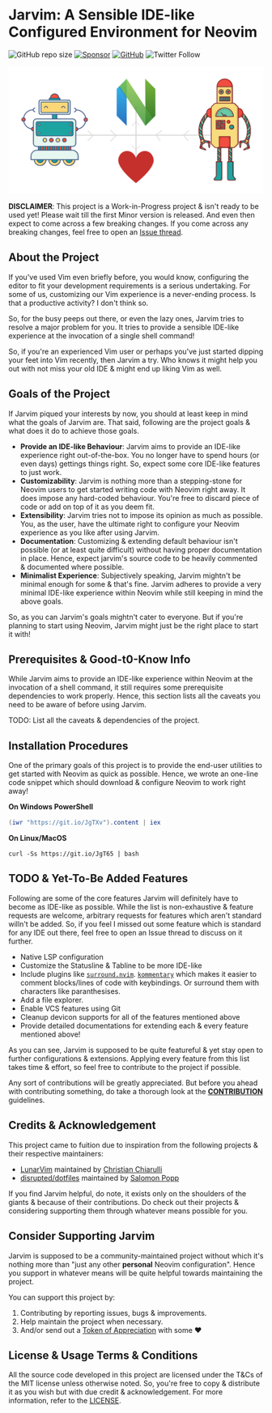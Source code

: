 # Jarvim: A Sensible IDE-like Configured Environment for Neovim

![GitHub repo size](https://img.shields.io/github/repo-size/Jarmos-san/jarvim?label=Repo%20Size&logo=GitHub&style=flat-square) [![Sponsor](https://img.shields.io/badge/Sponsor-With%20a%20Coffee%2FBook-yellow)](https://www.buymeacoffee.com/jarmos) [![GitHub](https://img.shields.io/github/license/Jarmos-san/Jarvim?label=License&logo=GitHub&style=flat-square)](./LICENSE) ![Twitter Follow](https://img.shields.io/twitter/follow/Jarmosan?style=social)

![Jarvim's cover image](./assets/Jarvim.png)

**DISCLAIMER**: This project is a Work-in-Progress project & isn't ready to be
used yet! Please wait till the first Minor version is released. And even then
expect to come across a few breaking changes. If you come across any breaking
changes, feel free to open an [Issue thread](https://github.com/Jarmos-san/jarvim/issues/new/choose).

## About the Project

If you've used Vim even briefly before, you would know, configuring the editor
to fit your development requirements is a serious undertaking. For some of us,
customizing our Vim experience is a never-ending process. Is that a productive
activity? I don't think so.

So, for the busy peeps out there, or even the lazy ones, Jarvim tries to resolve
a major problem for you. It tries to provide a sensible IDE-like experience at
the invocation of a single shell command!

So, if you're an experienced Vim user or perhaps you've just started dipping
your feet into Vim recently, then Jarvim a try. Who knows it might help you out
with not miss your old IDE & might end up liking Vim as well.

## Goals of the Project

If Jarvim piqued your interests by now, you should at least keep in mind what
the goals of Jarvim are. That said, following are the project goals & what does
it do to achieve those goals.

- **Provide an IDE-like Behaviour**: Jarvim aims to provide an IDE-like
  experience right out-of-the-box. You no longer have to spend hours (or even
  days) gettings things right. So, expect some core IDE-like features to just
  work.
- **Customizability**: Jarvim is nothing more than a stepping-stone for Neovim
  users to get started writing code with Neovim right away. It does impose any
  hard-coded behaviour. You're free to discard piece of code or add on top of it
  as you deem fit.
- **Extensibility**: Jarvim tries not to impose its opinion as much as possible.
  You, as the user, have the ultimate right to configure your Neovim experience
  as you like after using Jarvim.
- **Documentation**: Customizing & extending default behaviour isn't possible (or
  at least quite difficult) without having proper documentation in place. Hence,
  expect jarvim's source code to be heavily commented & documented where
  possible.
- **Minimalist Experience**: Subjectively speaking, Jarvim mightn't be minimal
  enough for some & that's fine. Jarvim adheres to provide a very minimal
  IDE-like experience within Neovim while still keeping in mind the above goals.

So, as you can Jarvim's goals mightn't cater to everyone. But if you're planning
to start using Neovim, Jarvim might just be the right place to start it with!

## Prerequisites & Good-t0-Know Info

While Jarvim aims to provide an IDE-like experience within Neovim at the
invocation of a shell command, it still requires some prerequisite dependencies
to work properly. Hence, this section lists all the caveats you need to be aware
of before using Jarvim.

TODO: List all the caveats & dependencies of the project.

## Installation Procedures

One of the primary goals of this project is to provide the end-user utilities to
get started with Neovim as quick as possible. Hence, we wrote an one-line code
snippet which should download & configure Neovim to work right away!

**On Windows PowerShell**

```powershell
(iwr "https://git.io/JgTXv").content | iex 
```

**On Linux/MacOS**

```shell
curl -Ss https://git.io/JgT65 | bash
```

## TODO & Yet-To-Be Added Features

Following are some of the core features Jarvim will definitely have to become as
IDE-like as possible. While the list is non-exhaustive & feature requests are
welcome, arbitrary requests for features which aren't standard willn't be added.
So, if you feel I missed out some feature which is standard for any IDE out
there, feel free to open an Issue thread to discuss on it further.

- Native LSP configuration
- Customize the Statusline & Tabline to be more IDE-like
- Include plugins like
  [`surround.nvim`](https://github.com/blackCauldron7/surround.nvim).
  [`kommentary`](https://github.com/b3nj5m1n/kommentary) which makes it easier
  to comment blocks/lines of code with keybindings. Or surround them with
  characters like paranthesises.
- Add a file explorer.
- Enable VCS features using Git
- Cleanup devicon supports for all of the features mentioned above
- Provide detailed documentations for extending each & every feature mentioned
  above!

As you can see, Jarvim is supposed to be quite featureful & yet stay open to
further configurations & extensions. Applying every feature from this list takes
time & effort, so feel free to contribute to the project if possible.

Any sort of contributions will be greatly appreciated. But before you ahead with
contributing something, do take a thorough look at the
[**CONTRIBUTION**](./.github/CONTRIBUTING.md) guidelines.

## Credits & Acknowledgement

This project came to fuition due to inspiration from the following projects &
their respective maintainers:

- [LunarVim](https://github.com/LunarVim/LunarVim) maintained by [Christian
  Chiarulli](https://github.com/ChristianChiarulli)
- [disrupted/dotfiles](https://github.com/disrupted/dotfiles/tree/master/.config/nvim)
  maintained by [Salomon Popp](https://github.com/disrupted)

If you find Jarvim helpful, do note, it exists only on the shoulders of the
giants & because of their contributions. Do check out their projects &
considering supporting them through whatever means possible for you.

## Consider Supporting Jarvim

Jarvim is supposed to be a community-maintained project without which it's
nothing more than "just any other __personal__ Neovim configuration". Hence you
support in whatever means will be quite helpful towards maintaining the project.

You can support this project by:

1. Contributing by reporting issues, bugs & improvements.
2. Help maintain the project when necessary.
3. And/or send out a [Token of
   Appreciation](https://www.buymeacoffee.com/jarmos) with some :heart:

## License & Usage Terms & Conditions

All the source code developed in this project are licensed under the T&Cs of the
MIT license unless otherwise noted. So, you're free to copy & distribute it as
you wish but with due credit & acknowledgement. For more information, refer to
the [LICENSE](./LICENSE).
